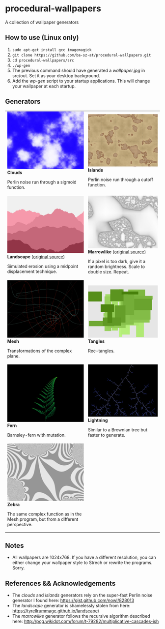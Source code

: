 # procedural-wallpapers
A collection of wallpaper generators

## How to use (Linux only)
1. `sudo apt-get install gcc imagemagick`
1. `git clone https://github.com/ba-sz-at/procedural-wallpapers.git`
1. `cd procedural-wallpapers/src`
1. `./wp-gen`
1. The previous command should have generated a *wallpaper.jpg* in src/out. Set it as your desktop background.
1. Add the *wp-gen* script to your startup applications. This will change your wallpaper at each startup.

## Generators

<table>
<tr>
	<td>
		<img src="examples/clouds.jpg" width="400">
		<b>Clouds</b>
		<p>Perlin noise run through a sigmoid function.
	</td>
	<td>
		<img src="examples/islands.jpg" width="400">
		<b>Islands</b>
		<p>Perlin noise run through a cutoff function.
	</td>
</tr>
<tr>
	<td>
		<img src="examples/landscape.jpg" width="400">
		<b>Landscape</b> (<a href="https://tyrellrummage.github.io/landscape/">original source</a>)
		<p>Simulated erosion using a midpoint displacement technique.
	</td>
	<td>
		<img src="examples/marrowlike.jpg" width="400">
		<b>Marrowlike</b> (<a href="http://pcg.wikidot.com/forum/t-79282/multiplicative-cascades-ish">original source</a>)
		<p>If a pixel is too dark, give it a random brightness. Scale to double size. Repeat.
	</td>
</tr>
<tr>
	<td>
		<img src="examples/mesh.jpg" width="400">
		<b>Mesh</b>
		<p>Transformations of the complex plane.
	</td>
	<td>
		<img src="examples/tangles.jpg" width="400">
		<b>Tangles</b>
		<p>Rec-tangles.
	</td>
</tr>
<tr>
	<td>
		<img src="examples/fern.jpg" width="400">
		<b>Fern</b>
		<p>Barnsley-fern with mutation.
	</td>
	<td>
		<img src="examples/lightning.jpg" width="400">
		<b>Lightning</b>
		<p>Similar to a Brownian tree but faster to generate.
	</td>
</tr>
<tr>
	<td>
		<img src="examples/zebra.jpg" width="400">
		<b>Zebra</b>
		<p>The same complex function as in the Mesh program, but from a different perspective.
	</td>
</tr>
</table>

## Notes
* All wallpapers are 1024x768. If you have a different resolution, you can either change your wallpaper style to Strech or rewrite the programs. Sorry.

## References && Acknowledgements
* The *clouds* and *islands* generators rely on the super-fast Perlin noise generator I found here: https://gist.github.com/nowl/828013
* The *landscape* generator is shamelessly stolen from here: https://tyrellrummage.github.io/landscape/
* The *marrowlike* generator follows the recursive algorithm described here: http://pcg.wikidot.com/forum/t-79282/multiplicative-cascades-ish